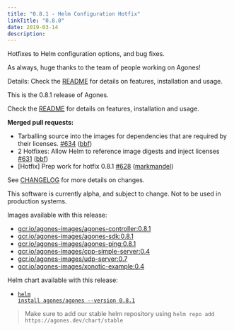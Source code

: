 ```yaml
---
title: "0.8.1 - Helm Configuration Hotfix"
linkTitle: "0.8.0"
date: 2019-03-14
description:
---
```


Hotfixes to Helm configuration options, and bug fixes. 

As always, huge thanks to the team of people working on Agones! 

Details:
Check the <a href="https://github.com/GoogleCloudPlatform/agones/tree/release-0.8.1" data-proofer-ignore>README</a> for details on features, installation and usage.

This is the 0.8.1 release of Agones.

Check the <a href="https://github.com/GoogleCloudPlatform/agones/tree/release-0.8.1" data-proofer-ignore>README</a> for details on features, installation and usage.

**Merged pull requests:**

- Tarballing source into the images for dependencies that are required by their licenses. [\#634](https://github.com/GoogleCloudPlatform/agones/pull/634) ([bbf](https://github.com/bbf))
- 2 Hotfixes: Allow Helm to reference image digests and inject licenses [\#631](https://github.com/GoogleCloudPlatform/agones/pull/631) ([bbf](https://github.com/bbf))
- \[Hotfix\] Prep work for hotfix 0.8.1 [\#628](https://github.com/GoogleCloudPlatform/agones/pull/628) ([markmandel](https://github.com/markmandel))

See <a href="https://github.com/GoogleCloudPlatform/agones/blob/release-0.8.1/CHANGELOG.md" data-proofer-ignore>CHANGELOG</a> for more details on changes.

This software is currently alpha, and subject to change. Not to be used in production systems.

Images available with this release:

- [gcr.io/agones-images/agones-controller:0.8.1](https://gcr.io/agones-images/agones-controller:0.8.1)
- [gcr.io/agones-images/agones-sdk:0.8.1](https://gcr.io/agones-images/agones-sdk:0.8.1)
- [gcr.io/agones-images/agones-ping:0.8.1](https://gcr.io/agones-images/agones-ping:0.8.1)
- [gcr.io/agones-images/cpp-simple-server:0.4](https://gcr.io/agones-images/cpp-simple-server:0.4)
- [gcr.io/agones-images/udp-server:0.7](https://gcr.io/agones-images/udp-server:0.7)
- [gcr.io/agones-images/xonotic-example:0.4](https://gcr.io/agones-images/xonotic-example:0.4)

Helm chart available with this release:

- <a href="https://agones.dev/chart/stable/agones-0.8.1.tgz" data-proofer-ignore><code>helm install agones/agones --version 0.8.1</code></a>

> Make sure to add our stable helm repository using `helm repo add https://agones.dev/chart/stable`